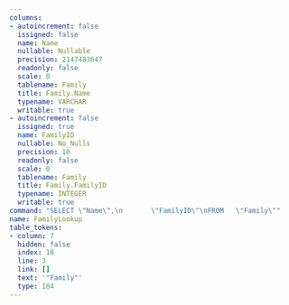 ```yaml
---
columns:
- autoincrement: false
  issigned: false
  name: Name
  nullable: Nullable
  precision: 2147483647
  readonly: false
  scale: 0
  tablename: Family
  title: Family.Name
  typename: VARCHAR
  writable: true
- autoincrement: false
  issigned: true
  name: FamilyID
  nullable: No_Nulls
  precision: 10
  readonly: false
  scale: 0
  tablename: Family
  title: Family.FamilyID
  typename: INTEGER
  writable: true
command: "SELECT \"Name\",\n       \"FamilyID\"\nFROM   \"Family\""
name: FamilyLookup
table_tokens:
- column: 7
  hidden: false
  index: 18
  line: 3
  link: []
  text: '"Family"'
  type: 184
---
```


